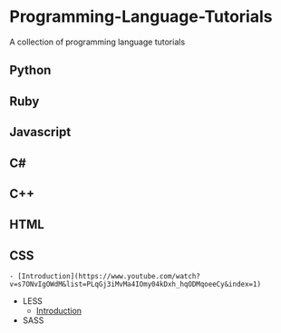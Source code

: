 # Programming-Language-Tutorials
A collection of programming language tutorials

## Python

## Ruby

## Javascript

## C#

## C++

## HTML

## CSS
	- [Introduction](https://www.youtube.com/watch?v=s7ONvIgOWdM&list=PLqGj3iMvMa4IOmy04kDxh_hqODMqoeeCy&index=1)
- LESS
	- [Introduction](https://www.youtube.com/watch?v=5mgsQ2csCIU)
- SASS
